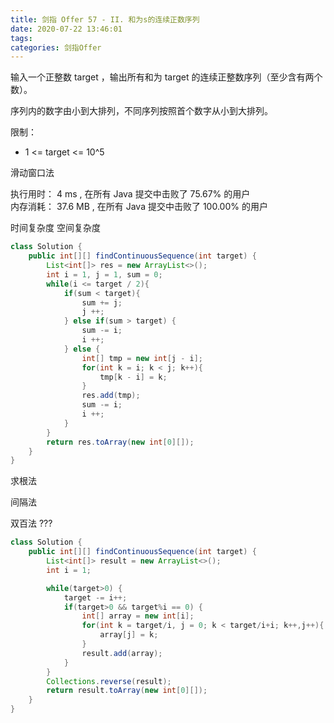 ```yaml
---
title: 剑指 Offer 57 - II. 和为s的连续正数序列
date: 2020-07-22 13:46:01
tags:
categories: 剑指Offer
---
```


输入一个正整数 target ，输出所有和为 target 的连续正整数序列（至少含有两个数）。

序列内的数字由小到大排列，不同序列按照首个数字从小到大排列。

限制：  
- 1 <= target <= 10^5

滑动窗口法

执行用时：
4 ms
, 在所有 Java 提交中击败了
75.67%
的用户  
内存消耗：
37.6 MB
, 在所有 Java 提交中击败了
100.00%
的用户

时间复杂度 
空间复杂度 

```java
class Solution {
    public int[][] findContinuousSequence(int target) {
        List<int[]> res = new ArrayList<>();
        int i = 1, j = 1, sum = 0;
        while(i <= target / 2){
            if(sum < target){
                sum += j;
                j ++;
            } else if(sum > target) {
                sum -= i;
                i ++;
            } else {
                int[] tmp = new int[j - i];
                for(int k = i; k < j; k++){
                    tmp[k - i] = k; 
                }
                res.add(tmp);
                sum -= i;
                i ++;
            }
        }
        return res.toArray(new int[0][]);
    }
}
```

求根法

间隔法

双百法 ???
```java
class Solution {
    public int[][] findContinuousSequence(int target) {
        List<int[]> result = new ArrayList<>();
        int i = 1;

        while(target>0) {
            target -= i++;
            if(target>0 && target%i == 0) {
                int[] array = new int[i];
                for(int k = target/i, j = 0; k < target/i+i; k++,j++){
                    array[j] = k;
                }
                result.add(array);
            }
        }
        Collections.reverse(result);
        return result.toArray(new int[0][]);       
    }
}
```
